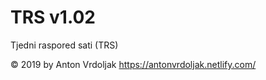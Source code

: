 # TRS v1.02
Tjedni raspored sati (TRS)

© 2019 by Anton Vrdoljak
https://antonvrdoljak.netlify.com/
